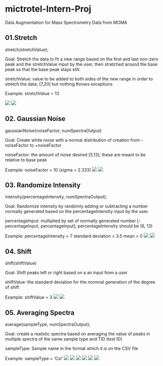 # mictrotel-Intern-Proj
Data Augmentation for Mass Spectrometry Data from MOMA

## 01.Stretch
stretch(stretchValue); 

Goal: Stretch the data to fit a new range based on the first and last non-zero peak and the stretchValue input by the user, then stretched around the base peak so that the base peak stays still. 

stretchValue:  value to be added to both sides of the new range in order to stretch the data; [7,20] but nothing throws exceptions

Example: stretchValue = 13

![](images/stretchBefore.png)
![](images/stretchAfter.png)

## 02. Gaussian Noise
gaussianNoise(noiseFactor, numSpectraOutput)

Goal: Create white noise with a normal distribution of creation from -noiseFactor to +noiseFactor

noiseFactor: the amount of noise desired [5,13]; these are meant to be relative to base peak

Example: noiseFactor = 10 (sigma = 2.333)
![](images/gaussianBefore.png)
![](images/gaussianAfter.png)

## 03. Randomize Intensity
intensity(percentageIntensity, numSpectraOutput); 

Goal: Randomize intensity by randomly adding or subtracting a number normally generated based on the percentageIntensity input by the user.  

percentageInput: multiplied by set of normally generated number [-percentageInput, percentageInput]; percentageIntensity should be (6, 13)

Example:  percentageIntensity = 7 standard deviation = 3.5 mean = 0
![](images/intensityBefore.png)
![](images/intensityAfter.png)


## 04. Shift
shift(shiftValue) 

Goal: Shift peaks left or right based on a an input from a user 

shiftValue: the standard deviation for the normnal generation of the  degree of shift

Example: shiftValue = 3
![](images/shiftBefore.png)
![](images/shiftAfter.png)


## 05. Averaging Spectra
average(sampleType, numSpectraOutput);

Goal: create a realistic spectra based on averaging the value of peaks in multiple spectra of the same sample type and TID (test ID)

sampleType: Sample name in the format which it is on the CSV file

Example: sampleType = ‘CsI’
![](images/average1.png)
![](images/average2.png)
![](images/average3.png)
![](images/average4.png)
![](images/average5.png)
![](images/averageAfter.png)



